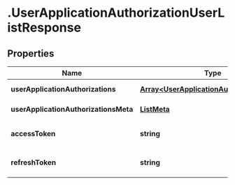 # .UserApplicationAuthorizationUserListResponse

## Properties

Name | Type | Description | Notes
------------ | ------------- | ------------- | -------------
**userApplicationAuthorizations** | [**Array&lt;UserApplicationAuthorizationData&gt;**](UserApplicationAuthorizationData.md) |  | [default to undefined]
**userApplicationAuthorizationsMeta** | [**ListMeta**](ListMeta.md) |  | [default to undefined]
**accessToken** | **string** |  | [optional] [default to undefined]
**refreshToken** | **string** |  | [optional] [default to undefined]

